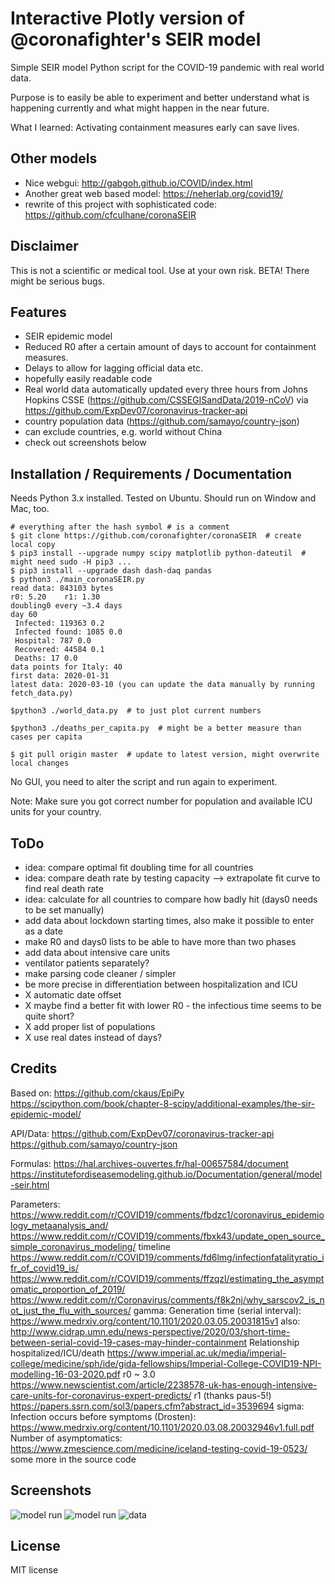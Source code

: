 # Interactive Plotly version of @coronafighter's SEIR model

Simple SEIR model Python script for the COVID-19 pandemic with real world data.

Purpose is to easily be able to experiment and better understand what is happening currently and what might happen in the near future.

What I learned: Activating containment measures early can save lives.

## Other models
* Nice webgui: http://gabgoh.github.io/COVID/index.html
* Another great web based model: https://neherlab.org/covid19/
* rewrite of this project with sophisticated code: https://github.com/cfculhane/coronaSEIR

## Disclaimer
This is not a scientific or medical tool. Use at your own risk. BETA! There might be serious bugs.

## Features
* SEIR epidemic model
* Reduced R0 after a certain amount of days to account for containment measures.
* Delays to allow for lagging official data etc.
* hopefully easily readable code
* Real world data automatically updated every three hours from Johns Hopkins CSSE (https://github.com/CSSEGISandData/2019-nCoV) via https://github.com/ExpDev07/coronavirus-tracker-api
* country population data (https://github.com/samayo/country-json)
* can exclude countries, e.g. world without China
* check out screenshots below

## Installation / Requirements / Documentation
Needs Python 3.x installed. Tested on Ubuntu. Should run on Window and Mac, too.

```
# everything after the hash symbol # is a comment
$ git clone https://github.com/coronafighter/coronaSEIR  # create local copy
$ pip3 install --upgrade numpy scipy matplotlib python-dateutil  # might need sudo -H pip3 ...
$ pip3 install --upgrade dash dash-daq pandas
$ python3 ./main_coronaSEIR.py
read data: 843103 bytes
r0: 5.20    r1: 1.30
doubling0 every ~3.4 days
day 60
 Infected: 119363 0.2
 Infected found: 1085 0.0
 Hospital: 787 0.0
 Recovered: 44584 0.1
 Deaths: 17 0.0
data points for Italy: 40
first data: 2020-01-31
latest data: 2020-03-10 (you can update the data manually by running fetch_data.py)

$python3 ./world_data.py  # to just plot current numbers

$python3 ./deaths_per_capita.py  # might be a better measure than cases per capita

$ git pull origin master  # update to latest version, might overwrite local changes

```
No GUI, you need to alter the script and run again to experiment.

Note: Make sure you got correct number for population and available ICU units for your country.

## ToDo
* idea: compare optimal fit doubling time for all countries
* idea: compare death rate by testing capacity --> extrapolate fit curve to find real death rate
* idea: calculate for all countries to compare how badly hit (days0 needs to be set manually)
* add data about lockdown starting times, also make it possible to enter as a date
* make R0 and days0 lists to be able to have more than two phases
* add data about intensive care units
* ventilator patients separately?
* make parsing code cleaner / simpler
* be more precise in differentiation between hospitalization and ICU
* X automatic date offset
* X maybe find a better fit with lower R0 - the infectious time seems to be quite short?
* X add proper list of populations
* X use real dates instead of days?

## Credits
Based on:
https://github.com/ckaus/EpiPy
https://scipython.com/book/chapter-8-scipy/additional-examples/the-sir-epidemic-model/

API/Data:
https://github.com/ExpDev07/coronavirus-tracker-api
https://github.com/samayo/country-json

Formulas:
https://hal.archives-ouvertes.fr/hal-00657584/document
https://institutefordiseasemodeling.github.io/Documentation/general/model-seir.html

Parameters:
https://www.reddit.com/r/COVID19/comments/fbdzc1/coronavirus_epidemiology_metaanalysis_and/
https://www.reddit.com/r/COVID19/comments/fbxk43/update_open_source_simple_coronavirus_modeling/
timeline https://www.reddit.com/r/COVID19/comments/fd6lmg/infectionfatalityratio_ifr_of_covid19_is/
https://www.reddit.com/r/COVID19/comments/ffzqzl/estimating_the_asymptomatic_proportion_of_2019/
https://www.reddit.com/r/Coronavirus/comments/f8k2nj/why_sarscov2_is_not_just_the_flu_with_sources/
gamma: Generation time (serial interval): https://www.medrxiv.org/content/10.1101/2020.03.05.20031815v1
also: http://www.cidrap.umn.edu/news-perspective/2020/03/short-time-between-serial-covid-19-cases-may-hinder-containment
Relationship hospitalized/ICU/death https://www.imperial.ac.uk/media/imperial-college/medicine/sph/ide/gida-fellowships/Imperial-College-COVID19-NPI-modelling-16-03-2020.pdf
r0 ~ 3.0 https://www.newscientist.com/article/2238578-uk-has-enough-intensive-care-units-for-coronavirus-expert-predicts/
r1 (thanks paus-5!) https://papers.ssrn.com/sol3/papers.cfm?abstract_id=3539694
sigma: Infection occurs before symptoms (Drosten): https://www.medrxiv.org/content/10.1101/2020.03.08.20032946v1.full.pdf
Number of asymptomatics: https://www.zmescience.com/medicine/iceland-testing-covid-19-0523/
some more in the source code

## Screenshots
![model run](https://github.com/coronafighter/coronaSEIR/blob/master/screenshots/model_run.png)
![model run](https://github.com/coronafighter/coronaSEIR/blob/master/screenshots/model_run2.png)
![data](https://github.com/coronafighter/coronaSEIR/blob/master/screenshots/data.png)

## License
MIT license
